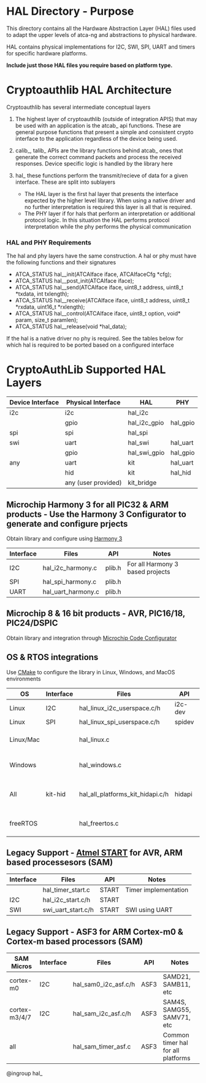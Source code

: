 HAL Directory - Purpose
===========================
This directory contains all the Hardware Abstraction Layer (HAL) files used to
adapt the upper levels of atca-ng and abstractions to physical hardware.

HAL contains physical implementations for I2C, SWI, SPI, UART and timers for
specific hardware platforms.

**Include just those HAL files you require based on platform type.**

Cryptoauthlib HAL Architecture
=============================================

Cryptoauthlib has several intermediate conceptual layers

1. The highest layer of cryptoauthlib (outside of integration APIS) that may be used with an application is the atcab_
   api functions. These are general purpose functions that present a simple and consistent crypto interface to the application
   regardless of the device being used.

2. calib_, talib_ APIs are the library functions behind atcab_ ones that generate the correct command packets and process the
   received responses. Device specific logic is handled by the library here
   
3. hal_ these functions perform the transmit/recieve of data for a given interface. These are split into sublayers
    * The HAL layer is the first hal layer that presents the interface expected by the higher level library. When using a native
    driver and no further interpretation is required this layer is all that is required.
    * The PHY layer if for hals that perform an interpretation or additional protocol logic. In this situation the HAL performs
    protocol interpretation while the phy performs the physical communication


### HAL and PHY Requirements

The hal and phy layers have the same construction. A hal or phy must have the following functions and their signatures

* ATCA_STATUS hal_<name>_init(ATCAIface iface, ATCAIfaceCfg *cfg);
* ATCA_STATUS hal_<name>_post_init(ATCAIface iface);
* ATCA_STATUS hal_<name>_send(ATCAIface iface, uint8_t address, uint8_t *txdata, int txlength);
* ATCA_STATUS hal_<name>_receive(ATCAIface iface, uint8_t address, uint8_t *rxdata, uint16_t *rxlength);
* ATCA_STATUS hal_<name>_control(ATCAIface iface, uint8_t option, void* param, size_t paramlen);
* ATCA_STATUS hal_<name>_release(void *hal_data);

If the hal is a native driver no phy is required. See the tables below for which hal is required to be ported based on a configured
interface


CryptoAuthLib Supported HAL Layers
=============================================


| Device Interface  | Physical Interface   | HAL            | PHY       |
|-------------------|----------------------|----------------|-----------|
| i2c               | i2c                  | hal_i2c        |           |
|                   | gpio                 | hal_i2c_gpio   | hal_gpio  |
| spi               | spi                  | hal_spi        |           |
| swi               | uart                 | hal_swi        | hal_uart  |
|                   | gpio                 | hal_swi_gpio   | hal_gpio  |
| any               | uart                 | kit            | hal_uart  |
|                   | hid                  | kit            | hal_hid   |
|                   | any (user provided)  | kit_bridge     |           |


Microchip Harmony 3 for all PIC32 & ARM products - Use the Harmony 3 Configurator to generate and configure prjects
--------------------------------------------
Obtain library and configure using [Harmony 3](https://github.com/Microchip-MPLAB-Harmony/Microchip-MPLAB-Harmony.github.io/wiki)

| Interface  | Files                        | API         | Notes                                           |
|------------|------------------------------|-------------|-------------------------------------------------|
|   I2C      | hal_i2c_harmony.c            | plib.h      |  For all Harmony 3 based projects               |
|   SPI      | hal_spi_harmony.c            | plib.h      |                                                 |
|   UART     | hal_uart_harmony.c           | plib.h      |                                                 |

Microchip 8 & 16 bit products - AVR, PIC16/18, PIC24/DSPIC
--------------------------------------------
Obtain library and integration through [Microchip Code Configurator](https://www.microchip.com/mplab/mplab-code-configurator)


OS & RTOS integrations
--------------------------------------------
Use [CMake](https://cmake.org/download/) to configure the library in Linux, Windows, and MacOS environments

| OS             | Interface  | Files                            | API         | Notes                              |
|----------------|------------|----------------------------------|-------------|------------------------------------|
| Linux          |    I2C     | hal_linux_i2c_userspace.c/h      | i2c-dev     |                                    |
| Linux          |    SPI     | hal_linux_spi_userspace.c/h      | spidev      |                                    |
| Linux/Mac      |            | hal_linux.c                      |             | For all Linux/Mac projects         |
| Windows        |            | hal_windows.c                    |             | For all Windows projects
| All            |  kit-hid   | hal_all_platforms_kit_hidapi.c/h | hidapi      | Works for Windows, Linux, and Mac  |
| freeRTOS       |            | hal_freertos.c                   |             | freeRTOS common routines           |


Legacy Support - [Atmel START](https://www.microchip.com/start) for AVR, ARM based processesors (SAM)
---------------------------------------------

| Interface  | Files                        | API         | Notes                              |
|------------|------------------------------|-------------|------------------------------------|
|            | hal_timer_start.c            | START       | Timer implementation               |
|   I2C      | hal_i2c_start.c/h            | START       |                                    |
|   SWI      | swi_uart_start.c/h           | START       | SWI using UART                     |


Legacy Support - ASF3 for ARM Cortex-m0 & Cortex-m based processors (SAM)
---------------------------------------------

|SAM Micros      | Interface  | Files                        | API         | Notes                              |
|----------------|------------|------------------------------|-------------|------------------------------------|
| cortex-m0      |   I2C      | hal_sam0_i2c_asf.c/h         | ASF3        | SAMD21, SAMB11, etc                |
| cortex-m3/4/7  |   I2C      | hal_sam_i2c_asf.c/h          | ASF3        | SAM4S, SAMG55, SAMV71, etc         |
| all            |            | hal_sam_timer_asf.c          | ASF3        | Common timer hal for all platforms |


@ingroup hal_
